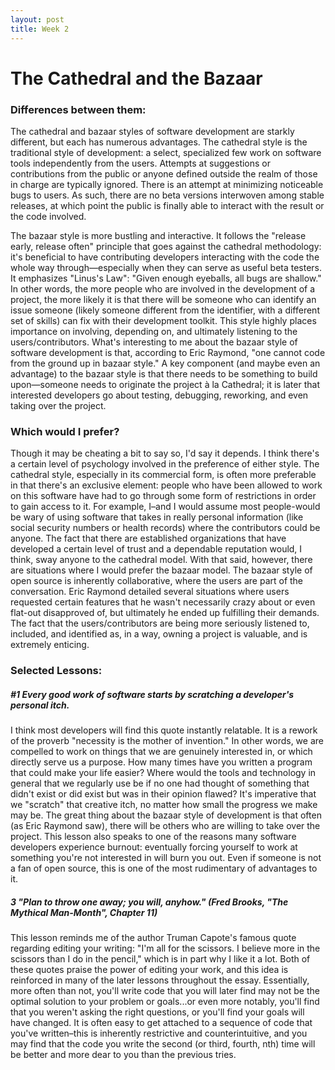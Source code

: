 ```yaml
---
layout: post
title: Week 2
---
```


# The Cathedral and the Bazaar


### Differences between them:

The cathedral and bazaar styles of software development are starkly different, but each has numerous advantages. The cathedral style is the traditional style of development: a select, specialized few work on software tools independently from the users. Attempts at suggestions or contributions from the public or anyone defined outside the realm of those in charge are typically ignored. There is an attempt at minimizing noticeable bugs to users. As such, there are no beta versions interwoven among stable releases, at which point the public is finally able to interact with the result or the code involved.

The bazaar style is more bustling and interactive. It follows the "release early, release often" principle that goes against the cathedral methodology: it's beneficial to have contributing developers interacting with the code the whole way through—especially when they can serve as useful beta testers. It emphasizes "Linus's Law": "Given enough eyeballs, all bugs are shallow." In other words, the more people who are involved in the development of a project, the more likely it is that there will be someone who can identify an issue someone (likely someone different from the identifier, with a different set of skills) can fix with their development toolkit. This style highly places importance on involving, depending on, and ultimately listening to the users/contributors. What's interesting to me about the bazaar style of software development is that, according to Eric Raymond, "one cannot code from the ground up in bazaar style." A key component (and maybe even an advantage) to the bazaar style is that there needs to be something to build upon—someone needs to originate the project à la Cathedral; it is later that interested developers go about testing, debugging, reworking, and even taking over the project.

### Which would I prefer?

Though it may be cheating a bit to say so, I'd say it depends. I think there's a certain level of psychology involved in the preference of either style. The cathedral style, especially in its commercial form, is often more preferable in that there's an exclusive element: people who have been allowed to work on this software have had to go through some form of restrictions in order to gain access to it. For example, I–and I would assume most people-would be wary of using software that takes in really personal information (like social security numbers or health records) where the contributors could be anyone. The fact that there are established organizations that have developed a certain level of trust and a dependable reputation would, I think, sway anyone to the cathedral model. With that said, however, there are situations where I would prefer the bazaar model. The bazaar style of open source is inherently collaborative, where the users are part of the conversation. Eric Raymond detailed several situations where users requested certain features that he wasn't necessarily crazy about or even flat-out disapproved of, but ultimately he ended up fulfilling their demands. The fact that the users/contributors are being more seriously listened to, included, and identified as, in a way, owning a project is valuable, and is extremely enticing.



### Selected Lessons:

##### #1 Every good work of software starts by scratching a developer's personal itch.
I think most developers will find this quote instantly relatable. It is a rework of the proverb "necessity is the mother of invention." In other words, we are compelled to work on things that we are genuinely interested in, or which directly serve us a purpose. How many times have you written a program that could make your life easier? Where would the tools and technology in general that we regularly use be if no one had thought of something that didn't exist or did exist but was in their opinion flawed? It's imperative that we "scratch" that creative itch, no matter how small the progress we make may be. The great thing about the bazaar style of development is that often (as Eric Raymond saw), there will be others who are willing to take over the project. This lesson also speaks to one of the reasons many software developers experience burnout: eventually forcing yourself to work at something you're not interested in will burn you out. Even if someone is not a fan of open source, this is one of the most rudimentary of advantages to it.

##### 3 "Plan to throw one away; you will, anyhow." (Fred Brooks, "The Mythical Man-Month", Chapter 11)
This lesson reminds me of the author Truman Capote's famous quote regarding editing your writing: "I'm all for the scissors. I believe more in the scissors than I do in the pencil," which is in part why I like it a lot. Both of these quotes praise the power of editing your work, and this idea is reinforced in many of the later lessons throughout the essay. Essentially, more often than not, you'll write code that you will later find may not be the optimal solution to your problem or goals...or even more notably, you'll find that you weren't asking the right questions, or you'll find your goals will have changed. It is often easy to get attached to a sequence of code that you've written–this is inherently restrictive and counterintuitive, and you may find that the code you write the second (or third, fourth, nth) time will be better and more dear to you than the previous tries.
